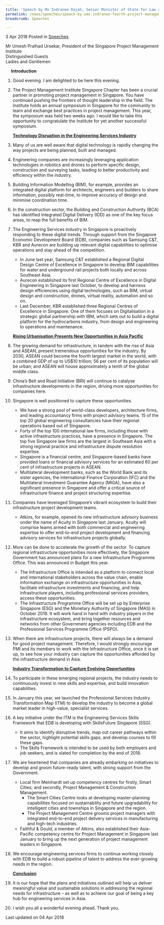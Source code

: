 ```yaml
---
title: 'Speech by Ms Indranee Rajah, Senior Minister of State for Law and Finance, at the 4th Project Management Institute Singapore Chapter Project of the Year Award Dinner'
permalink: /news/speeches/speech-by-sms-indranee-fourth-project-management-institute-sg-chapter-project-of-the-year-award-dinner/
breadcrumb: Speeches

---
```



3 Apr 2018 Posted in [Speeches](/news/speeches)

Mr Umesh Pralhad Ursekar, President of the Singapore Project Management Institute
<br>
Distinguished Guests
<br>
Ladies and Gentlemen




<p style="margin-left: 18px; font-weight:bold">Introduction</p>

 1. Good evening. I am delighted to be here this evening.

 

 2. The Project Management Institute Singapore Chapter has been a crucial partner in promoting project management in Singapore. You have continued pushing the frontiers of thought leadership in the field. The Institute holds an annual symposium in Singapore for the community to learn and exchange best practices in project management. This year, the symposium was held two weeks ago. I would like to take this opportunity to congratulate the Institute for yet another successful symposium.
    
    **<u>Technology Disruption in the Engineering Services Industry</u>**


 3. Many of us are well aware that digital technology is rapidly changing the way projects are being planned, built and managed.

 

 4. Engineering companies are increasingly leveraging application technologies in robotics and drones to perform specific design, construction and surveying tasks, leading to better productivity and efficiency within the industry.

 

 5. Building Information Modelling (BIM), for example, provides an integrated digital platform for architects, engineers and builders to share information, possibly real-time, to improve accuracy of design and minimise coordination time.

 

 6. In the construction sector, the Building and Construction Authority (BCA) has identified Integrated Digital Delivery (IDD) as one of the key focus areas, to reap the full benefits of BIM.

 7. The Engineering Services industry in Singapore is proactively responding to these digital trends. Through support from the Singapore Economic Development Board (EDB), companies such as Samsung C&T, KBR and Aurecon are building up relevant digital capabilities to optimise operations and stay ahead of the competition.
    
    <ul>
    <li>In June last year, Samsung C&T established a Regional Digital Design Centre of Excellence in Singapore to develop BIM               capabilities for water and underground rail projects both locally and across Southeast Asia.</li>
    <li>Aurecon established its first Regional Centre of Excellence in Digital Engineering in Singapore last October, to develop and         harness design efficiencies using digital technologies, such as BIM, virtual design and construction, drones, virtual reality,         automation and so on.</li>
 
    <li>Last December, KBR established three Regional Centres of Excellence in Singapore. One of them focuses on Digitalisation in a         strategic global partnership with IBM, which sets out to build a digital platform for the hydrocarbons industry, from design and       engineering to operations and maintenance.</li>
    </ul>

    **<u>Rising Urbanisation Presents New Opportunities in Asia Pacific</u>**


 8. The growing demand for infrastructure, in tandem with the rise of Asia and ASEAN, present tremendous opportunities for the industry. By 2030, ASEAN could become the fourth largest market in the world, with a combined GDP of up to US$10 trillion; 56 per cent of its population will be urban; and ASEAN will house approximately a tenth of the global middle class.

 

 9. China’s Belt and Road Initiative (BRI) will continue to catalyse infrastructure developments in the region, driving more opportunities for companies here.



10. Singapore is well positioned to capture these opportunities.
    <ul>
    <li>We have a strong pool of world-class developers, architecture firms, and leading accountancy firms with project advisory teams.     15 of the top 20 global engineering consultancies have their regional operations based out of Singapore.</li>
    <li>Forty of the top 100 international law firms, including those with active infrastructure practices, have a presence in               Singapore. The top five Singapore law firms are the largest in Southeast Asia with a strong regional practice and infrastructure       dispute resolution expertise.</li>

    <li>Singapore is a financial centre, and Singapore-based banks have provided loans or financial advisory services for an estimated       60 per cent of infrastructure projects in ASEAN.</li>

    <li>Multilateral development banks, such as the World Bank and its sister agencies, the International Finance Corporation (IFC) and     the Multilateral Investment Guarantee Agency (MIGA), have also a significant presence in Singapore and offer a critical source of       infrastructure finance and project structuring expertise.</li>
    </ul>


11. Companies have leveraged Singapore’s vibrant ecosystem to build their infrastructure project development teams.
    <ul>
    <li>Atkins, for example, opened its new infrastructure advisory business under the name of Acuity in Singapore last January. Acuity     will comprise teams armed with both commercial and engineering expertise to offer end-to-end project development and financing         advisory services for infrastructure projects globally.</li>
    </ul>



12. More can be done to accelerate the growth of the sector. To capture regional infrastructure opportunities more effectively, the Singapore Government has announced plans for a new Infrastructure Programme Office. This was announced in Budget this year.
    <ul>
    <li>The Infrastructure Office is intended as a platform to connect local and international stakeholders across the value chain,         enable information exchange on infrastructure opportunities in Asia, facilitate infrastructure investments and financing, and help     infrastructure players, including professional services providers, access these opportunities.</li>
    <li>The Infrastructure Programme Office will be set up by Enterprise Singapore (ESG) and the Monetary Authority of Singapore (MAS)       in October 2018. It will work hand in hand with industry players in the infrastructure ecosystem, and bring together resources and     networks from other Government agencies including EDB and the Professional Services Programme Office (PSPO).</li>
    </ul>

13. When there are infrastructure projects, there will always be a demand for good project management. Therefore, I would strongly encourage PMI and its members to work with the Infrastructure Office, once it is set up, to see how your industry can capture the opportunities afforded by the infrastructure demand in Asia.

    **<u>Industry Transformation to Capture Evolving Opportunities</u>**


14. To participate in these emerging regional projects, the industry needs to continuously invest in new skills and expertise, and build innovation capabilities.

 
15. In January this year, we launched the Professional Services Industry Transformation Map (ITM) to develop the industry to become a global market leader in high-value, specialist services.


16. A key initiative under the ITM is the Engineering Services Skills Framework that EDB is developing with SkillsFuture Singapore (SSG).
    <ul>
    <li>It aims to identify disruptive trends, map out career pathways within the sector, highlight potential skills gaps, and develop       courses to fill these gaps.</li>
    <li>The Skills Framework is intended to be used by both employers and job seekers, and is slated for completion by the end of           2018.</li>
    </ul>



17. We are heartened that companies are already embarking on initiatives to develop and groom future-ready talent, with strong support from the Government.
    <ul>
    <li>Local firm Meinhardt set up competency centres for firstly, Smart Cities; and secondly, Project Management & Construction           Management.
    <ul>
    <li>The Smart Cities Centre looks at developing master-planning capabilities focused on sustainability and future upgradability for     intelligent cities and townships in Singapore and the region.</li>
    <li>The Project Management Centre grooms project managers with integrated end-to-end project delivery services in manufacturing and     high-tech industries.</li>
    </ul> 
    </li>
    <li>Faithful & Gould, a member of Atkins, also established their Asia-Pacific competency centre for Project Management in Singapore     last January to bring up the next generation of project management leaders in Singapore.</li>
    </ul>


18. We encourage engineering services firms to continue working closely with EDB to build a robust pipeline of talent to address the ever-growing needs in the region.
    
    **<u>Conclusion</u>**


19. It is our hope that the plans and initiatives outlined will help us deliver meaningful value and sustainable solutions in addressing the regional needs for infrastructure – as well as to achieve our goal of being a key hub for engineering services in Asia.

 

20. I wish you all a wonderful evening ahead. Thank you.

<p class="right-side-updated">Last updated on 04 Apr 2018</p>

